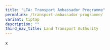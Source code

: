 ```yaml
---
title: "LTA: Transport Ambassador Programme"
permalink: /transport-ambassador-programme/
variant: tiptap
description: ""
third_nav_title: Land Transport Authority
---
```

<p>x</p>